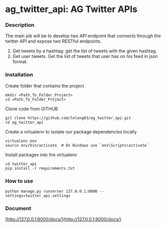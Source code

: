 # ag_twitter_api: AG Twitter APIs 

### Description

The main job will be to develop two API endpoint that connects through the twitter API and expose two RESTful endpoints.

1. Get tweets by a hashtag: get the list of tweets with the given hashtag.
2. Get user tweets.​ Get the list of tweets that user has on his feed in json format.

### Installation

Create folder that contains the project
```
mkdir <Path_To_Folder_Project>
cd <Path_To_Folder_Project>
```

Clone code from GITHUB
```
git clone https://github.com/lelong03/ag_twitter_api.git
cd ag_twitter_api
```

Create a virtualenv to isolate our package dependencies locally
```
virtualenv env
source env/bin/activate  # On Windows use `env\Scripts\activate`
```

Install packages into the virtualenv

```
cd twitter_api
pip install -r requirements.txt
```

### How to use
```
python manage.py runserver 127.0.0.1:8000 --settings=twitter_api.settings
```


### Document

[http://127.0.0.1:8000/docs/](http://127.0.0.1:8000/docs/)


